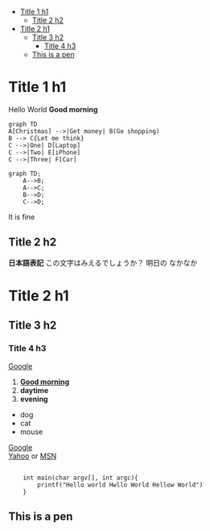 <!-- @import "[TOC]" {cmd="toc" depthFrom=1 depthTo=6 orderedList=false} -->

<!-- code_chunk_output -->

- [Title 1 h1](#title-1-h1)
    - [Title 2 h2](#title-2-h2)
- [Title 2 h1](#title-2-h1)
    - [Title 3 h2](#title-3-h2)
        - [Title 4 h3](#title-4-h3)
    - [This is a pen](#this-is-a-pen)

<!-- /code_chunk_output -->

# Title 1 h1
Hello World
**Good morning**
```mermaid
graph TD
A[Christmas] -->|Get money| B(Go shopping)
B --> C{Let me think}
C -->|One| D[Laptop]
C -->|Two| E[iPhone]
C -->|Three| F[Car]
```
```mermaid
graph TD;
    A-->B;
    A-->C;
    B-->D;
    C-->D;
```  

It is fine
## Title 2 h2
**日本語表記**
この文字はみえるでしょうか？  明日の
なかなか
  
# Title 2 h1
## Title 3 h2
### Title 4 h3

[Google](https://www.google.com)

1. [**Good morning**](https://www.yahoo.com)
2. **daytime**
3. **evening**

+ dog
+ cat
+ mouse

[Google][ggl]  
[Yahoo] or [MSN]

[ggl]:https://google.com
[Yahoo]:https://yahoo.com
[MSN]: https://msn.com

```code

    int main(char argv[], int argc){
        printf("Hello world Hwllo World Hellow World")
    }
```

## This is a pen


